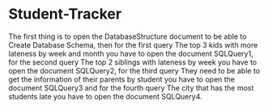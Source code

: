 # Student-Tracker

The first thing is to open the DatabaseStructure document to be able to Create Database Schema, then for the first query The top 3 kids with more lateness by week and month you have to open the document SQLQuery1, for the second query The top 2 siblings with lateness by week you have to open the document SQLQuery2, for the third query They need to be able to get the information of their parents by student you have to open the document SQLQuery3 and for the fourth query The city that has the most students late you have to open the document SQLQuery4.
